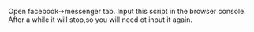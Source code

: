 Open facebook->messenger tab.
Input this script in the browser console.
After a while it will stop,so you will need ot input it again.
